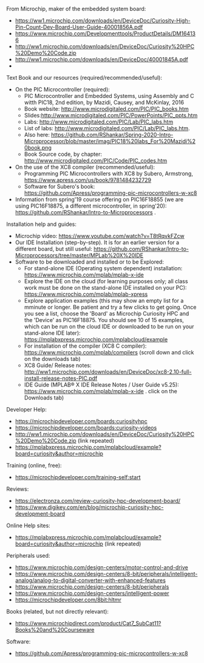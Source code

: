 From Microchip, maker of the embedded system board:
* https://ww1.microchip.com/downloads/en/DeviceDoc/Curiosity-High-Pin-Count-Dev-Board-User-Guide-40001856A.pdf
* https://www.microchip.com/Developmenttools/ProductDetails/DM164136
* http://ww1.microchip.com/downloads/en/DeviceDoc/Curiosity%20HPC%20Demo%20Code.zip
* http://ww1.microchip.com/downloads/en/DeviceDoc/40001845A.pdf
* 

Text Book and our resources (required/recommended/useful):
* On the PIC Microcontroller (required):
   * PIC Microcontroller and Embedded Systems, using Assembly and C witth PIC18, 2nd edition, by Mazidi, Causey, and McKinlay, 2016
   * Book website: http://www.microdigitaled.com/PIC/PIC_books.htm
   * Slides:http://www.microdigitaled.com/PIC/PowerPoints/PIC_ppts.htm
   * Labs: http://www.microdigitaled.com/PIC/Lab/PIC_labs.htm
   * List of labs: http://www.microdigitaled.com/PIC/Lab/PIC_labs.htm. 
   * Also here: https://github.com/RShankar/Spring-2020-Intro-Microprocessor/blob/master/imag/PIC18%20labs_For%20Mazidi%20book.png
   * Book Source code, by chapter: http://www.microdigitaled.com/PIC/Code/PIC_codes.htm
* On the use of the XC8 compiler (recommended/useful): 
   * Programming PIC Microcontrollers with XC8 by Subero, Armstrong,  https://www.apress.com/us/book/9781484232729 
   * Software for Subero's book: https://github.com/Apress/programming-pic-microcontrollers-w-xc8  
* Information from spring'19 course offering on PIC16F18855 (we are using PIC16F18875, a different microcontroller, in spring'20):            https://github.com/RShankar/Intro-to-Microprocessors .     

Installation help and guides:
* Microchip video: https://www.youtube.com/watch?v=T8tRqvkFZcw
* Our IDE Installation (step-by-step). It is for an earlier version for a different board, but still useful:
      https://github.com/RShankar/Intro-to-Microprocessors/tree/master/MPLab%20X%20IDE
* Software to be downloaded and installed or to be Explored: 
    * For stand-alone IDE (Operating system dependent) installation: https://www.microchip.com/mplab/mplab-x-ide
    * Explore the IDE on the cloud (for learning purposes only; all class work must be done on the stand-alone IDE installed on your
      PC): https://www.microchip.com/mplab/mplab-xpress
    * Explore application examples (this may show an empty list for a mminute or longer. Be patient and try a few clicks to get going. 
      Once you see a list, choose the 'Board' as Microchip Curiosity HPC and the 'Device' as PIC16F18875. You should see 10 of 15
      examples, which can be run on the cloud IDE or downloaded to be run on your stand-alone IDE later):
      https://mplabxpress.microchip.com/mplabcloud/example
    * For installation of the compiler (XC8 C compiler): https://www.microchip.com/mplab/compilers (scroll down and click on the
      downloads tab)
    * XC8 Guide/  Release notes: http://ww1.microchip.com/downloads/en/DeviceDoc/xc8-2.10-full-install-release-notes-PIC.pdf
    * IDE Guide (MPLAB® X IDE Release Notes / User Guide v5.25): https://www.microchip.com/mplab/mplab-x-ide . click on the Downloads
      tab)

Developer Help:
* https://microchipdeveloper.com/boards:curiosityhpc
* https://microchipdeveloper.com/boards:curiosity-videos
* http://ww1.microchip.com/downloads/en/DeviceDoc/Curiosity%20HPC%20Demo%20Code.zip (link repeated)
* https://mplabxpress.microchip.com/mplabcloud/example?board=curiosity&author=microchip

Training (online, free):
* https://microchipdeveloper.com/training-self:start

Reviews:
* https://electronza.com/review-curiosity-hpc-development-board/
* https://www.digikey.com/en/blog/microchip-curiosity-hpc-development-board

Online Help sites:
* https://mplabxpress.microchip.com/mplabcloud/example?board=curiosity&author=microchip (link repeated)

Peripherals used:
* https://www.microchip.com/design-centers/motor-control-and-drive
* https://www.microchip.com/design-centers/8-bit/peripherals/intelligent-analog/analog-to-digital-converter-with-enhanced-features
* https://www.microchip.com/design-centers/8-bit/peripherals
* https://www.microchip.com/design-centers/intelligent-power
* https://microchipdeveloper.com/8bit:hltmr

Books (related, but not directly relevant):
* https://www.microchipdirect.com/product/Cat7_SubCat11?Books%20and%20Courseware

Software:
* https://github.com/Apress/programming-pic-microcontrollers-w-xc8


